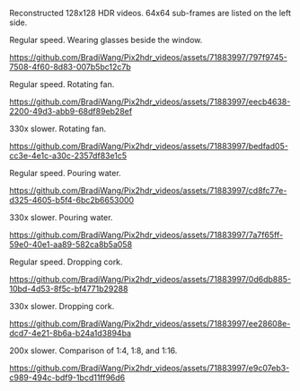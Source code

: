 Reconstructed 128x128 HDR videos. 64x64 sub-frames are listed on the left side.


Regular speed. Wearing glasses beside the window.

https://github.com/BradiWang/Pix2hdr_videos/assets/71883997/797f9745-7508-4f60-8d83-007b5bc12c7b

Regular speed. Rotating fan.

https://github.com/BradiWang/Pix2hdr_videos/assets/71883997/eecb4638-2200-49d3-abb9-68df89eb28ef

330x slower. Rotating fan.

https://github.com/BradiWang/Pix2hdr_videos/assets/71883997/bedfad05-cc3e-4e1c-a30c-2357df83e1c5

Regular speed. Pouring water.

https://github.com/BradiWang/Pix2hdr_videos/assets/71883997/cd8fc77e-d325-4605-b5f4-6bc2b6653000

330x slower. Pouring water.

https://github.com/BradiWang/Pix2hdr_videos/assets/71883997/7a7f65ff-59e0-40e1-aa89-582ca8b5a058

Regular speed. Dropping cork.

https://github.com/BradiWang/Pix2hdr_videos/assets/71883997/0d6db885-10bd-4d53-8f5c-bf4771b29288

330x slower. Dropping cork.

https://github.com/BradiWang/Pix2hdr_videos/assets/71883997/ee28608e-dcd7-4e21-8b6a-b24a1d3894ba

200x slower. Comparison of 1:4, 1:8, and 1:16.

https://github.com/BradiWang/Pix2hdr_videos/assets/71883997/e9c07eb3-c989-494c-bdf9-1bcd11ff96d6
